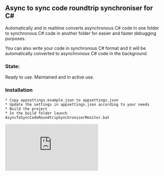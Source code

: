 ## Async to sync code roundtrip synchroniser for C#
Automatically and in realtime converts asynchronous C# code in one folder to synchronous C# code in another folder for easier and faster debugging purposes. 

You can also write your code in synchronous C# format and it will be automatically converted to asynchronous C# code in the background.

### State: 
Ready to use. Maintained and in active use.

### Installation

    * Copy appsettings.example.json to appsettings.json
    * Update the settings in appsettings.json according to your needs
    * Build the project
    * In the build folder launch AsyncToSyncCodeRoundtripSynchroniserMonitor.bat


[![Analytics](https://ga-beacon.appspot.com/UA-351728-28/AsyncToSyncCodeRoundtripSynchroniserForCSharp/README.md?pixel)](https://github.com/igrigorik/ga-beacon)    
